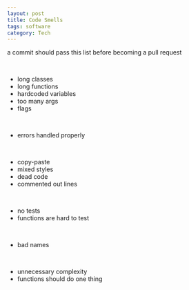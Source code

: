 ```yaml
---
layout: post
title: Code Smells
tags: software     
category: Tech
--- 
```



a commit should pass this list before becoming a pull request

<br>

- long classes
- long functions
- hardcoded variables
- too many args
- flags 

<br>

- errors handled properly 

<br>

- copy-paste
- mixed styles
- dead code
- commented out lines 

<br>

- no tests
- functions are hard to test 

<br>

- bad names 

<br>

- unnecessary complexity
- functions should do one thing 

